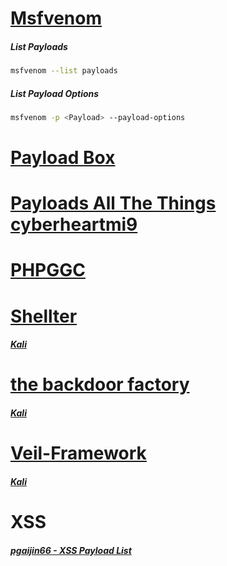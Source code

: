 # [Msfvenom](https://github.com/rapid7/metasploit-framework/wiki/How-to-use-msfvenom)
##### List Payloads
```bash
msfvenom --list payloads
```

##### List Payload Options
```bash
msfvenom -p <Payload> --payload-options
```

# [Payload Box](https://github.com/payloadbox)

# [Payloads All The Things cyberheartmi9](https://github.com/cyberheartmi9/PayloadsAllTheThings)

# [PHPGGC](PHPGGC/README.md)

# [Shellter](https://www.shellterproject.com/)
##### [Kali](https://www.kali.org/tools/shellter/)

# [the backdoor factory](https://github.com/secretsquirrel/the-backdoor-factory)
##### [Kali](https://www.kali.org/tools/backdoor-factory/)

# [Veil-Framework](https://github.com/Veil-Framework/)
##### [Kali](https://www.kali.org/tools/veil/#veil-evasion)

# XSS
##### [pgaijin66 - XSS Payload List](https://github.com/pgaijin66/XSS-Payloads)